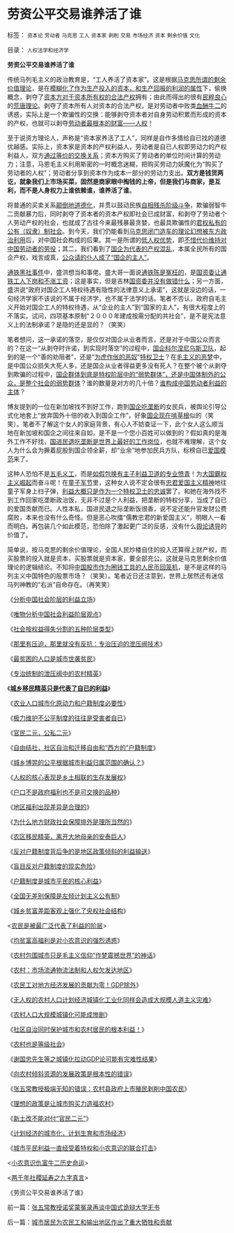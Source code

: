# 劳资公平交易谁养活了谁

标签： `资本论` `劳动者` `马克思` `工人` `资本家` `剥削` `交易` `市场经济` `资本` `剩余价值` `文化` 

目录： `人权法学和经济学`

**劳资公平交易谁养活了谁**

传统马列毛主义的政治教育是，“工人养活了资本家”。这是根据[马克思所谓的剩余价值理论](../../../2009/2/3/市场，是经济学的依归，万能的观测标尺.md)，是在[模糊化了作为生产投入的资本，和生产回报的利润的属性](../../../2008/7/6/什么是社会生产的价值？什么是GDP？.md)下，偷换概念，剥夺了[资本方对于资本所有权的合法产权](../../../2009/9/12/产权归属清晰前提下的平等博羿.md)拥有；由此而得出的很有[民粹良心](http://hi.baidu.com/darthchn/blog/item/49903b0396519f064afb510d.html)的[荒唐理论](../../../2009/6/18/科学不是理论！科学三要素包含波普尔证伪原则.md)。剥夺了资本所有人对资本的合法产权，是对劳动者中败类[血酬牛二](../../../2009/9/3/有两种血酬者命运是自取灭亡的悲惨.md)的诱惑，实际上是一个欺骗性的交换：能够剥夺资本者对自身劳动积累而形成的资本的产权，也就可以剥夺[劳动者最根本的财富——人权](../../../2009/9/8/人权和自由对你确实有价值吗？.md)！

至于说资方理论人，声称是“资本家养活了工人”，同样是自作多情给自已找的道德优越感。实际上，资本家是资本的产权利益人，劳动者是自已人权即劳动力的产权利益人，双方[通过等价的交换关系](http://hi.baidu.com/darthchn/blog/item/bf555cdc82eeabe677c6380e.html)；资本方购买了劳动者的单位时间计算的劳动力；注意，马恩毛主义利用斯密的一时概念迷糊，把购买劳动力妖魔化为“购买了劳动者的人权”；劳动者分享到资本作为成本一部分的劳动力支出。**双方是钱货两讫，就象我们上市场买菜，固然是商家眼中掏钱的上帝，但是我们与商家，是互利，而不是人身权力上谁依赖谁，谁养活了谁**。

将普通的买卖关系[颠倒地道德化](http://darthvad.blog.sohu.com/133552226.html)，并贯以鼓动民族[自相残杀阶级斗争](http://darthvad.blog.sohu.com/130312127.html)，欺骗弱智牛二贡献暴力后，同时剥夺了资本者的资本产权即社会已成财富，和剥夺了劳动者个人劳动产权的社会，也就成了古往今来最残暴最贪婪，也最具欺骗性的[君权私有的公有（奴隶）制社会](../../../2009/9/14/私有制和公有制之争.md)。到今天，我们仍能看到[马克思闭门造车的理论幻想被东方政治利用](../../../2009/6/26/马恩主义为什么适合移植入中国传统社会.md)后，对中国社会构成的后果。其一是所谓的[低人权优势](../../../2009/7/24/人权普世价值观或令传统中国将不国.md)，即[不惜代价维持对中国劳动者的劳役](http://hi.baidu.com/darthchn/blog/item/c77ff835cfd64447241f1423.html)；其二，我们看到了[国企为代表的产权混乱](../../../2009/7/30/与朗咸平同问：国企产权属国企员工之鸠占雀巢.md)，本属全民所有的国企产权，戏言成真，[公众请的仆人成了“国企的主人”](../../../2009/8/8/抵扣工人收入的“工人翻身做了企业的主人”.md)。

[通铁黑社事件](http://darthvad.blog.sohu.com/129285618.html)中，盛洪想当和事佬。盛大哥一面说[通铁陈是冤枉的](http://darthvad.blog.sohu.com/129394309.html)，是[国资委让通铁工人下岗和不涨工资](http://darthvad.blog.sohu.com/129363477.html)；这是事实，但是吉林[国资委并没有做错什么](http://hi.baidu.com/darthchn/blog/item/8a314118fba59073dbb4bd4d.html)；另一方面，盛洪说“政府对国企工人特权待遇有隐性的法律意义上承诺”，这就是没边的话，一句经济学家不该说的不属于经济学，也不属于法学的话。笔者不否认，政府自毛主义开始对国企工人的特权待遇，从“企业的主人”到“国家的主人”，有很大程度上的不落实。试问，四项基本原制“２０００年建成按需分配的共社会”，是不是宪法意义上的法制承诺？是隐的还是显的？（笑笑）

笔者想问，这一承诺的落空，是仅仅对国企从业者而言，还是对于中国公众而言的？在这一“从剥夺时许诺，到实现时落空”的过程中，[国企科尔涅尼乌斯卫队](../../../2009/8/5/罗马独裁官科尔涅尼乌斯.苏拉和他的近卫军.md)，起到的是一个“善的劝阻者”，还是“[为虎作伥的恶奴](../../../2009/8/6/一些可怜人有其可憎之处.md)”[特权卫士](../../../2009/7/16/自我标榜最爱国的左派只不过腐败的特权卫士.md)？在[毛主义的恶梦](http://darthvad.blog.sohu.com/118470421.html)中，是中国公众损失大死人多，还是国企从业者得益更多没有死人？在整个被个从剥夺到欺骗的过程中，[国企群体到底是特权阶层中的“弱势群体”，还是中国体制外的公众，是整个社会的弱势群体](../../../2009/7/31/弱势人群和人权弱势人群之人人平等.md)？谁的数量是对方的几十倍？[谁构成中国劳动者利益的主体](../../../2009/8/6/谁能代表了今天全中国的劳动者利益？.md)？

博友提到的一位在新加坡找不到好工作，跑到[国企吃垄断](../../../2009/7/22/泥足巨人的垄断是否需要反垄断.md)的女民兵，被舆论引导公式化地套上“放弃国外十倍的收入到国企工作”，好象[国企现在啃草根](http://blog.sina.com.cn/s/blog_5563a64d0100e39c.html)似的（笑笑）。笔者不了解这个女人的家庭背景，有心人不妨查证一下，此个女人这么顺当地在新加坡和国企之间往来自如，是不是一个您小百姓可以做到的？假如真的是海外工作不好找，[国进民退吃垄断是世界上最好的工作岗位](../../../2009/7/30/黄宗羲定律之体制内特权对国民利益的侵蚀.md)，也就不难理解，这个女人为什么会为撅着屁股到国企领全薪，却“业余”地参加民兵方队，标榜自已[爱国模范](../../../2009/7/16/自我标榜最爱国的左派只不过腐败的特权卫士.md)来了。

这种人恐怕不是[五毛义工](../../../2009/8/24/先富起来的五毛义工慈善活动.md)，而是[如假包换有主子利益卫道的专业愤青](../../../2009/7/16/自我标榜的最爱国成了左派特权通行证.md)！为[大国霸权主义崛起](../../../2009/10/1/大国霸权主义阻碍中国和平崛起.md)而奋斗呢！在[童子军节](http://darthvad.blog.sohu.com/117166546.html)里，这种女人说不定会很有[忠君爱国主义精神](../../../2008/8/23/君权文化熏陶下的中式愤青.md)地往童子军身上扫子弹，[利益大概只是作为一个特权卫士的忠诚](../../../2009/7/15/特权卫士高尚道德情操背后的小小自私.md)罢了。和她在海外找不到工作回家吃垄断政治饭，无非不过是个人利益，把垄断的特权分享，当成了自已的爱国贡献而已。人性本私，国进民退之际垄断饭很香，说不定还能升官发财公费腐败，本来也没有什么奇怪。但是恶心吹擂“儒教忠君的新爱国主义”，明眼人一看而明白。再包装几个如此模范，恐怕除了激起更广泛的反感，没有什么[舆论诱导](../../../2009/6/21/舆论诱导推广科学的发展观.md)的价值了。

简单说，按马克思的剩余价值理论，全国人民炒楼自住的投入还算得上财产权，而买股票的投入就是资本，买股票就是资本家，要全部充公。这就是马克思剩余价值理论的逻辑结论。不知将[中国股市作为圈钱工具的人民币回笼机](../../../2007/8/30/中国股市不是资源配置优化器，是一个货币回笼机.md)，是不是这样的马列主义中国特色的股票市场？（笑笑）。笔者近日还注意到，世界上居然还有迷信马列神教的“右派”自命存在。（再笑笑）

《[分析中国社会阶层的利益立场](../../../2009/7/10/中国社会阶层的利益立场分析.md)》

《[唯物分析中国社会利益阶层观点](../../../2009/7/21/唯物分析社会各阶层利益立场.md)》

《[社会按权益得失分割的五种阶层类型](../../../2009/8/14/中国社会按权益得失分割的五种阶层类型.md)》

《[那里有压迫，那里就没有反抗：专治压迫的泄压阀技术](../../../2009/8/24/那里有压迫，那里就没有反抗.md)》

《[最贫困的人口是城市世袭贫民](../../../2009/8/30/最贫困的人口是城市世袭贫困.md)》

《[专治统制的泄压阀中的农村精英](../../../2009/8/31/专治统制的泄压阀中的农村精英.md)》

《**[城乡移民精英只是代表了自已的利益](../../../2009/8/31/城乡移民精英只是代表了自已的利益.md)**》

《[农业人口城市化原动力和户籍制度必要性](../../../2009/1/5/农业人口城市化原动力和户籍制度必要性.md)》

《[极力维护不公平制度的往往是受害者自已](../../../2008/10/16/极力维护不公平制度的是受害者自已.md)》

《[官民二元，公私二元](../../../2008/10/17/官民二元之经济危机，小民百姓可能无路可逃.md)》

《[自由结社，社区自治和迁移自由和“西方的”户籍制度](../../../2009/3/6/自由结社，社区自治和迁移自由.md)》

《[城乡博羿的公平根据城市利益归属范围的确认？](../../../2009/8/31/城乡博羿的公平根据是什么？.md)》

《[人权的核心表现是乡土相联的生存发展权](../../../2009/9/1/人权的核心价值是乡土相联的生存发展权.md)》

《[户口不是政府福利也不是可交换的品种](../../../2009/9/1/户口不是政府福利也不是可交换的品种.md)》

《[地区福利出现差异是合理的](../../../2009/9/1/地区福利差别有现实合理性.md)》

《[为什么地方财政社会保障排外是理所当然的](../../../2009/9/1/为什么地方财政社会保障排外是理所当然的.md)》

《[农区移民精英，离开大地母亲的安泰巨人](../../../2009/9/2/农区移民精英，离开大地母亲的安泰巨人.md)》

《[反对户籍制度背后争的是地区政策倾斜的利益输送](../../../2009/9/2/反对户籍制度背后垂涎的是政策倾斜的利益输送.md)》

《[盲目反对户籍制度的现实危险](../../../2009/9/2/盲目反对户籍制度的现实危险.md)》

《[户籍制度是城市平民的核心利益](../../../2009/9/3/户籍制度是城市平民的核心利益.md)》

《[全国无差别保障是左倾计划主义公有制](../../../2009/9/7/全国无差别保障是注定失败的左倾计划经济公有制.md)》

《[城乡贫富差距客观上强化了央权社会结构](../../../2009/9/8/城乡贫富差距客观上强化了央权社会结构.md)》

<[农民是被最广泛代表了利益的阶层](../../../2009/9/8/农村也是等级社会.md)>

《[均贫富高福利是对小农意识的强烈诱惑](../../../2009/9/7/均贫富高福利对小农意识的的强烈诱惑.md)》

《[农村包围城市只是毛主义信仰“作梦震撼世界”的神话](../../../2009/9/18/农村包围城市只是信仰中的神话.md)》

《[农村：市场流通物流法制和人权欠发达地区](../../../2009/9/19/农村：市场流通物流法制和人权欠发达地区.md)》

《[农民工对地方经济发展的贡献为零！GDP除外](../../../2009/9/19/农民工对地方经济发展的贡献为零！GDP除外.md)》

《[无人权的农村人口计划经济城镇化工业化同样会造成大规模人道主义灾难](../../../2009/8/5/无人权的农村人口城镇化工业化将是什么后果？.md)》

《[农村人口大规模城镇化可能成惨剧](../../../2009/8/2/农村人口大规模城镇化拉动内需论宜慎重.md)》

《[社区自治同时保护城市和农村居民的根本利益！](../../../2009/3/8/社区自治同时保护城市和农村居民的根本利益！.md)》

《[农村也是等级社会](../../../2009/9/8/农村也是等级社会.md)》

《[谢国忠先生等之城镇化拉动GDP论可能有灾难性结果](../../../2009/9/20/谢国忠等城镇化拉动GDP论可能灾难性结果.md)》

《[向农村倾斜资源的发展政策是根本性的错误](../../../2009/9/20/向农村倾斜资源的经济政策是常识性的错误.md)》

《[张五常教授极端无知的错误：农村县政府上市殖民剥削中国农民](../../../2008/1/12/张五常教授极端无知的错误：把县政府打包上市.md)》

《[理想的政策是让城市购买力造福农村](../../../2008/10/13/理想的政策让城市居民购买力造福农村.md)》

《[新土改不能对付“官民二元”](../../../2008/10/14/新土改对付“官民二元”，只有好心才能办坏事.md)》

《[计划经济的城市化，计划生育和市场经济](../../../2009/10/13/计划经济的城市化，计划生育和市场经济.md)》

《[城市平民利益一直经受着特权和小农意识的联合打击](../../../2009/10/13/城市平民利益一直经受着联合打击.md)》

<[小农意识仇富牛二历史命运](../../../2009/10/13/小农意识仇富牛二历史命运.md)>

<[两千年社稷延寿之九字真言](../../../2009/10/13/两千年社稷延寿之九字真言.md)>

《劳资公平交易谁养活了谁》



前一篇：[张五常教授诺奖蒙冤录再谈中国式诡辩大学无书](../../../2009/10/14/张五常教授诺奖蒙冤录再谈中国式诡辩大学无书.md)

后一篇：[城市居民为农民工和输出地区作出了重大牺牲和贡献](../../../2009/10/15/城市居民为农民工和输出地区作出了重大牺牲和贡献.md)